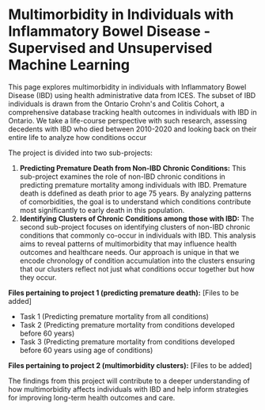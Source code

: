 # **Multimorbidity in Individuals with Inflammatory Bowel Disease - Supervised and Unsupervised Machine Learning** 

This page explores multimorbidity in individuals with Inflammatory Bowel Disease (IBD) using health administrative data from ICES. The subset of IBD individuals is drawn from the Ontario Crohn's and Colitis Cohort, a comprehensive database tracking health outcomes in individuals with IBD in Ontario. We take a life-course perspective with such research, assessing decedents with IBD who died between 2010-2020 and looking back on their entire life to analyze how conditions occur 

The project is divided into two sub-projects:
  1. **Predicting Premature Death from Non-IBD Chronic Conditions:** This sub-project examines the role of non-IBD chronic conditions in predicting premature mortality among individuals with IBD. Premature death is ddefined as death prior to age 75 years. By analyzing patterns of comorbidities, the goal is to understand which conditions contribute most significantly to early death in this population. 
  2. **Identifying Clusters of Chronic Conditions among those with IBD:** The second sub-project focuses on identifying clusters of non-IBD chronic conditions that commonly co-occur in individuals with IBD. This analysis aims to reveal patterns of multimorbidity that may influence health outcomes and healthcare needs. Our approach is unique in that we encode chronology of condition accumulation into the clusters ensuring that our clusters reflect not just what conditions occur together but how they occur. 

**Files pertaining to project 1 (predicting premature death):**
[Files to be added]
- Task 1 (Predicting premature mortality from all conditions)
- Task 2 (Predicting premature mortality from conditions developed before 60 years)
- Task 3 (Predicting premature mortality from conditions developed before 60 years using age of conditions) 

**Files pertaining to project 2 (multimorbidity clusters):**
[Files to be added]

The findings from this project will contribute to a deeper understanding of how multimorbidity affects individuals with IBD and help inform strategies for improving long-term health outcomes and care.
